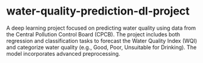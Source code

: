 # water-quality-prediction-dl-project
A deep learning project focused on predicting water quality using data from the Central Pollution Control Board (CPCB). The project includes both regression and classification tasks to forecast the Water Quality Index (WQI) and categorize water quality (e.g., Good, Poor, Unsuitable for Drinking). The model incorporates advanced preprocessing.
